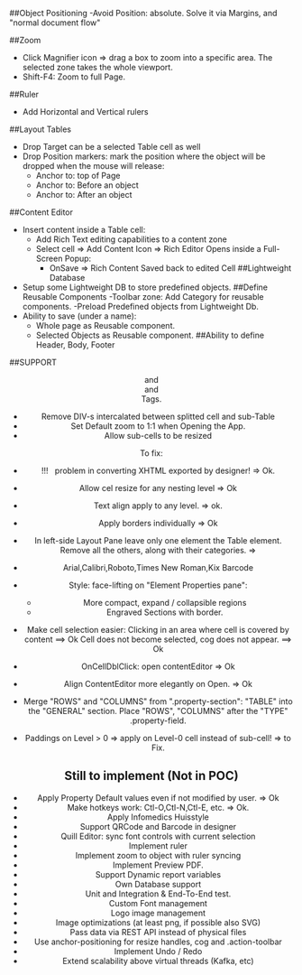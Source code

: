 ##Object Positioning
-Avoid Position: absolute. Solve it via Margins, and "normal document flow"

##Zoom
- Click Magnifier icon => drag a box to zoom into a specific area. The selected zone takes the whole viewport.
- Shift-F4: Zoom to full Page.

##Ruler
- Add Horizontal and Vertical rulers

##Layout Tables
- Drop Target can be a selected Table cell as well
- Drop Position markers: mark the position where the object will be dropped when the mouse will release:
  - Anchor to: top of Page
  - Anchor to: Before an object
  - Anchor to: After an object

##Content Editor
- Insert content inside a Table cell:
  - Add Rich Text editing capabilities to a content zone
  - Select cell => Add Content Icon => Rich Editor Opens inside a Full-Screen Popup:
    - OnSave => Rich Content Saved back to edited Cell
##Lightweight Database
- Setup some Lightweight DB to store predefined objects.
##Define Reusable Components
-Toolbar zone: Add Category for reusable components.
-Preload Predefined objects from Lightweight Db.
- Ability to save (under a name):
  - Whole page as Reusable component.
  - Selected Objects as Reusable component.
##Ability to define Header, Body, Footer

##SUPPORT <HEADER> and <FOOTER> and <DIV class="report-body"></DIV> Tags.


- Remove DIV-s intercalated between splitted cell and sub-Table
- Set Default zoom to 1:1 when Opening the App.
- Allow sub-cells to be resized

To fix:
- !!! &nbsp; problem in converting XHTML exported by designer! => Ok.
-  Allow cel resize for any nesting level => Ok
- Text align apply to any level. => ok.
- Apply borders individually => Ok
- In left-side Layout Pane leave only one element the Table element. 
  Remove all the others, along with their categories. =>
- Arial,Calibri,Roboto,Times New Roman,Kix Barcode
- Style: face-lifting on "Element Properties pane":
  - More compact, expand / collapsible regions
  - Engraved Sections with border.
  
- Make cell selection easier: Clicking in an area where cell is covered by content ==> Ok
  Cell does not become selected, cog does not appear. ==> Ok
- OnCellDblClick: open contentEditor => Ok
- Align ContentEditor more elegantly on Open. => Ok
- Merge "ROWS" and "COLUMNS" 	from ".property-section": "TABLE" into the "GENERAL" section.
  Place "ROWS", "COLUMNS" after the "TYPE" .property-field.
- Paddings on Level > 0 => apply on Level-0 cell instead of sub-cell! => to Fix.

## Still to implement (Not in POC)
- Apply Property Default values even if not modified by user. => Ok
- Make hotkeys work: Ctl-O,Ctl-N,Ctl-E, etc. => Ok.
- Apply Infomedics Huisstyle
- Support QRCode and Barcode in designer
- Quill Editor: sync font controls with current selection
- Implement ruler
- Implement zoom to object with ruler syncing
- Implement Preview PDF.
- Support Dynamic report variables
- Own Database support
- Unit and Integration & End-To-End test.
- Custom Font management
- Logo image management
- Image optimizations (at least png, if possible also SVG)
- Pass data via REST API instead of physical files
- Use anchor-positioning for resize handles, cog and .action-toolbar
- Implement Undo / Redo
- Extend scalability above virtual threads (Kafka, etc)
